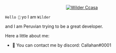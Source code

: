 <p align="center">
  <a href="https://github.com/Call4han"><img src="https://media2.giphy.com/media/RlwF2vFb4y7bDnWvcO/200w.webp?cid=ecf05e47c6e2rrnjs8p0f6zknddj4vdvrke7uwihue9osy0q&rid=200w.webp&ct=g" alt="Wilder Ccasa" /></a>
</p>


`Hello 👋`
yo I am `Wilder`

and I am Peruvian trying to be a great developer.






Here a little about me:
- 📝 You can contact me by discord: Callahan#0001









